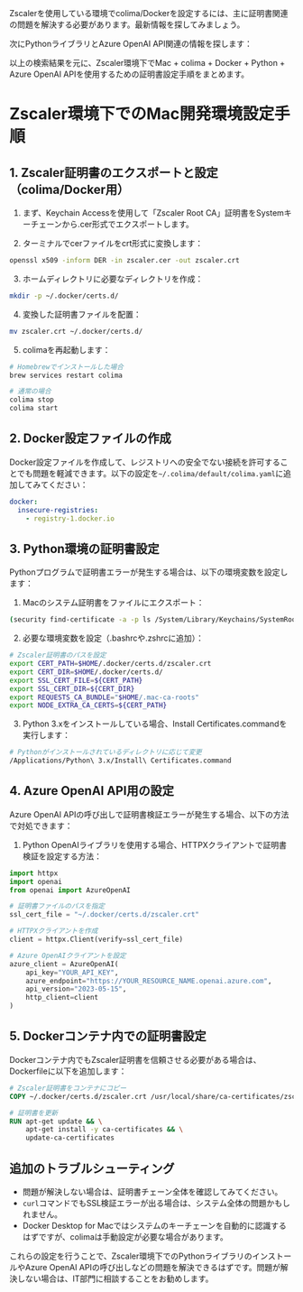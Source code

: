 Zscalerを使用している環境でcolima/Dockerを設定するには、主に証明書関連の問題を解決する必要があります。最新情報を探してみましょう。

次にPythonライブラリとAzure OpenAI API関連の情報を探します：

以上の検索結果を元に、Zscaler環境下でMac + colima + Docker + Python + Azure OpenAI APIを使用するための証明書設定手順をまとめます。

# Zscaler環境下でのMac開発環境設定手順

## 1. Zscaler証明書のエクスポートと設定（colima/Docker用）

1. まず、Keychain Accessを使用して「Zscaler Root CA」証明書をSystemキーチェーンから.cer形式でエクスポートします。

2. ターミナルでcerファイルをcrt形式に変換します：
```bash
openssl x509 -inform DER -in zscaler.cer -out zscaler.crt
```

3. ホームディレクトリに必要なディレクトリを作成：
```bash
mkdir -p ~/.docker/certs.d/
```

4. 変換した証明書ファイルを配置：
```bash
mv zscaler.crt ~/.docker/certs.d/
```

5. colimaを再起動します：
```bash
# Homebrewでインストールした場合
brew services restart colima

# 通常の場合
colima stop
colima start
```

## 2. Docker設定ファイルの作成

Docker設定ファイルを作成して、レジストリへの安全でない接続を許可することでも問題を軽減できます。以下の設定を`~/.colima/default/colima.yaml`に追加してみてください：

```yaml
docker:
  insecure-registries:
    - registry-1.docker.io
```

## 3. Python環境の証明書設定

Pythonプログラムで証明書エラーが発生する場合は、以下の環境変数を設定します：

1. Macのシステム証明書をファイルにエクスポート：
```bash
(security find-certificate -a -p ls /System/Library/Keychains/SystemRootCertificates.keychain && security find-certificate -a -p ls /Library/Keychains/System.keychain) > $HOME/.mac-ca-roots
```

2. 必要な環境変数を設定（.bashrcや.zshrcに追加）：
```bash
# Zscaler証明書のパスを設定
export CERT_PATH=$HOME/.docker/certs.d/zscaler.crt
export CERT_DIR=$HOME/.docker/certs.d/
export SSL_CERT_FILE=${CERT_PATH}
export SSL_CERT_DIR=${CERT_DIR}
export REQUESTS_CA_BUNDLE="$HOME/.mac-ca-roots"
export NODE_EXTRA_CA_CERTS=${CERT_PATH}
```

3. Python 3.xをインストールしている場合、Install Certificates.commandを実行します：
```bash
# Pythonがインストールされているディレクトリに応じて変更
/Applications/Python\ 3.x/Install\ Certificates.command
```

## 4. Azure OpenAI API用の設定

Azure OpenAI APIの呼び出しで証明書検証エラーが発生する場合、以下の方法で対処できます：

1. Python OpenAIライブラリを使用する場合、HTTPXクライアントで証明書検証を設定する方法：

```python
import httpx
import openai
from openai import AzureOpenAI

# 証明書ファイルのパスを指定
ssl_cert_file = "~/.docker/certs.d/zscaler.crt"

# HTTPXクライアントを作成
client = httpx.Client(verify=ssl_cert_file)

# Azure OpenAIクライアントを設定
azure_client = AzureOpenAI(
    api_key="YOUR_API_KEY",  
    azure_endpoint="https://YOUR_RESOURCE_NAME.openai.azure.com",
    api_version="2023-05-15",
    http_client=client
)
```

## 5. Dockerコンテナ内での証明書設定

Dockerコンテナ内でもZscaler証明書を信頼させる必要がある場合は、Dockerfileに以下を追加します：

```dockerfile
# Zscaler証明書をコンテナにコピー
COPY ~/.docker/certs.d/zscaler.crt /usr/local/share/ca-certificates/zscaler-root-ca.crt

# 証明書を更新
RUN apt-get update && \
    apt-get install -y ca-certificates && \
    update-ca-certificates
```

## 追加のトラブルシューティング

* 問題が解決しない場合は、証明書チェーン全体を確認してみてください。
* `curl`コマンドでもSSL検証エラーが出る場合は、システム全体の問題かもしれません。
* Docker Desktop for Macではシステムのキーチェーンを自動的に認識するはずですが、colimaは手動設定が必要な場合があります。

これらの設定を行うことで、Zscaler環境下でのPythonライブラリのインストールやAzure OpenAI APIの呼び出しなどの問題を解決できるはずです。問題が解決しない場合は、IT部門に相談することをお勧めします。